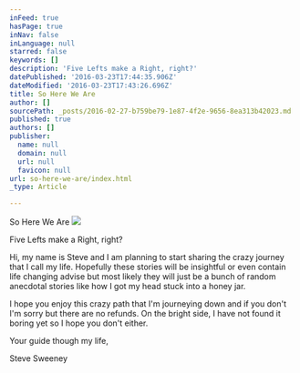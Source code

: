 ```yaml
---
inFeed: true
hasPage: true
inNav: false
inLanguage: null
starred: false
keywords: []
description: 'Five Lefts make a Right, right?'
datePublished: '2016-03-23T17:44:35.906Z'
dateModified: '2016-03-23T17:43:26.696Z'
title: So Here We Are
author: []
sourcePath: _posts/2016-02-27-b759be79-1e87-4f2e-9656-8ea313b42023.md
published: true
authors: []
publisher:
  name: null
  domain: null
  url: null
  favicon: null
url: so-here-we-are/index.html
_type: Article

---
```

So Here We Are
![](https://the-grid-user-content.s3-us-west-2.amazonaws.com/b53b0e45-6aab-410d-8acb-2f5a0ad28b2e.jpg)

Five Lefts make a Right, right?

Hi, my name is Steve and I am planning to start sharing the crazy journey that I call my life.  Hopefully these stories will be insightful or even contain life changing advise but most likely they will just be a bunch of random anecdotal stories like how I got my head stuck into a honey jar.  

I hope you enjoy this crazy path that I'm journeying down and if you don't I'm sorry but there are no refunds.  On the bright side, I have not found it boring yet so I hope you don't either. 

Your guide though my life,

Steve Sweeney